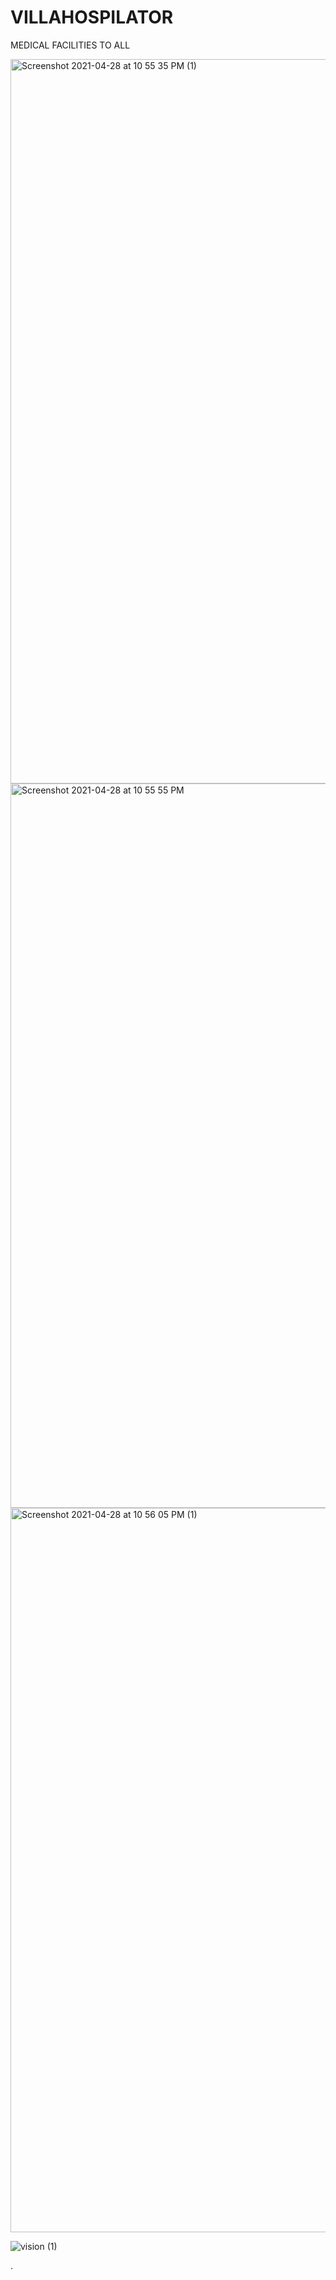 # VILLAHOSPILATOR
 MEDICAL FACILITIES TO ALL 

<img width="1159" alt="Screenshot 2021-04-28 at 10 55 35 PM (1)" src="https://user-images.githubusercontent.com/59000346/133877867-29e93596-e9c9-4635-bcec-be950cd84f75.png">
<img width="1159" alt="Screenshot 2021-04-28 at 10 55 55 PM" src="https://user-images.githubusercontent.com/59000346/133877884-3ce1018f-6486-4055-9141-c1b9d1e1b0e9.png">
<img width="1159" alt="Screenshot 2021-04-28 at 10 56 05 PM (1)" src="https://user-images.githubusercontent.com/59000346/133877929-0aa7a0f3-6476-43c0-9a42-a7a43f6d61e2.png">

![vision (1)](https://user-images.githubusercontent.com/59000346/133878002-2cefa17f-e066-49e6-b4cf-41937bb4afd8.PNG)

.

